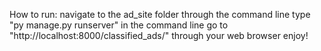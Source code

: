 How to run:
navigate to the ad_site folder through the command line
type "py manage.py runserver" in the command line
go to "http://localhost:8000/classified_ads/" through your web browser
enjoy!
